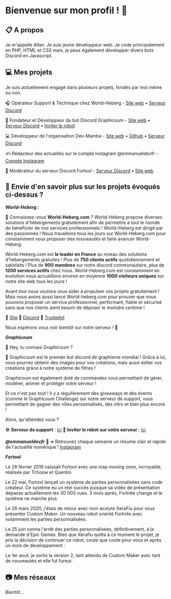 # Bienvenue sur mon profil ! 🙂

## 📋 A propos
Je m'appelle Allan. Je suis jeune développeur web. Je code principalement en PHP, HTML et CSS mais, je peux également développer divers bots Discord en Javascript.

## 💻 Mes projets
Je suis actuellement engagé dans plusieurs projets, fondés par moi même ou non.

🎧 Opérateur Support & Technique chez World-Heberg - [Site web](https://world-heberg.com) • [Serveur Discord](https://discord.gg/TzzYVDFVUp)

📌 Fondateur et Développeur du bot Discord Graphicoum - [Site web](https://graphicoum.xyz) • [Serveur Discord](https://discord.gg/sstarhYAZZ) • [Inviter le robot](https://discord.com/oauth2/authorize?client_id=723582954248470629&scope=bot&permissions=8)

💻 Développeur de l'organisation Dev-Mamba - [Site web](https://dev-mamba.ml) • [Github](https://github.com/Dev-Mamba) • [Serveur Discord](https://discord.gg/b8F6medUbx)

✍️ Rédacteur des actualités sur le compte instagram @emmanueldevfr - [Compte Instagram](https://www.instagram.com/emmanueldevfr/)

🚨 Modérateur du serveur Discord Fortool - [Serveur Discord](https://discord.gg/24TdQU79mK) • [Site web](https://fortool.fr)

## 📢 Envie d'en savoir plus sur les projets évoqués ci-dessus ?

***World-Heberg :***

👋 Connaissez-vous **World-Heberg.com** ?
World-Heberg propose diverses solutions d'hébergements gratuitement afin de permettre à tout le monde de bénéficier de nos services professionnels ! World-Heberg est dirigé par des passionnés ! Nous travaillons tous les jours sur World-Heberg.com pour constamment vous proposer des nouveautés et faire avancer World-Heberg.

World-Heberg.com est **le leader en France** au niveau des solutions d'hébergements gratuites ! Plus de **750 clients actifs** quotidiennement et satisfaits ! Plus de **900 membres** sur notre discord communautaire, plus de **1200 services actifs** chez nous. World-Heberg.com est constamment en évolution nous accueillons environ en moyenne **1000 visiteurs uniques** sur notre site web tous les jours !

Avant tout nous voulons vous aider à propulser vos projets gratuitement ! Mais nous avons aussi lancé World-heberg.com pour prouver que nous pouvons proposer un service professionnel, performant, fiable et sécurisé sans que nos clients aient besoin de déposer le moindre centime !

🔗 [Site](https://world-heberg.com)
🔗 [Discord](https://discord.gg/TzzYVDFVUp)
🔗 [Trustpilot](https://fr.trustpilot.com/review/world-heberg.com)
 
Nous espérons vous voir bientôt sur notre serveur ! 🙂

***Graphicoum***

👋 Hey, tu connais Graphicoum ?

🎨 Graphicoum est le premier bot discord de graphisme mondial ! Grâce à lui, vous pourrez obtenir des images pour vos créations, mais aussi éditer vos créations grâce à notre système de filtres !

Graphicoum est également doté de commandes vous permettant de gérer, modérer, animer et protéger votre serveur !

Et ce n'est pas tout ! Il y a régulièrement des giveaways et des évents (comme le Graphicoum Challenge) sur notre serveur de support, vous permettant de gagner des rôles personnalisés, des nitro et bien plus encore !

Alors, qu'attendez vous ?

🛠️ **Serveur de support** : [ici](https://discord.gg/GWXFj6D)
📎  **Inviter le robot sur votre serveur** : [ici](https://discord.com/oauth2/authorize?client_id=723582954248470629&permissions=2147483639&scope=bot)

***@emmanueldevfr***
📰 ➔ Retrouvez chaque semaine un résumé clair et rapide de l'actualité numérique ! [Instagram](https://instagram.com/emmanueldevfr)

***Fortool***

Le 26 février 2019 naissait Fortool avec une map moving zone, incroyable, réalisée par Tchoow et Quentin.

Le 22 mai, Fortool lançait un système de parties personnalisées sans code créateur. Ce système eu un réel succès puisque sa vidéo de présentation dépasse actuellement les 30 000 vues. 3 mois après, Fortnite change et le système ne marche plus.

Le 28 mars 2020, j'étais de retour avec mon acolyte XeraFiu pour vous présenter Custom Maker. Un nouveau robot orienté Fortnite avec notamment les parties personnalisées.

Le 25 juin sonna l'arrêt des parties personnalisées, définitivement, à la demande d'Epic Games. Bien que Xerafiu quitta à ce moment le projet, je pris la décision de continuer ce robot, coute que coute pour vous et après un mois de développement :

Le 1er aout, je sortis la version 2, tant attendu de Custom Maker avec tant de nouveautés et elle fut fureur.

## 📷 Mes réseaux
*Bientôt...*
